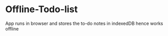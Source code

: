 Offline-Todo-list
=================

App runs in browser and stores the to-do notes in indexedDB hence works offline
